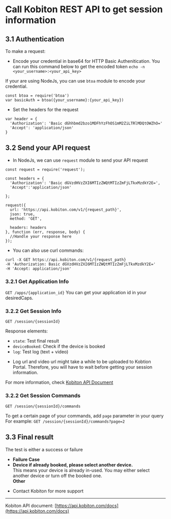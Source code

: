 # Call Kobiton REST API to get session information

## 3.1 Authentication
To make a request:
- Encode your credential in base64 for HTTP Basic Authenitication. You can run this command below to get the encoded token
`echo -n <your_username>:<your_api_key>`

If your are using NodeJs, you can use `btoa` module to encode your credential.
~~~
const btoa = require('btoa')
var basicAuth = btoa({your_username}:{your_api_key})
~~~

- Set the headers for the request
~~~
var header = {
  'Authorization': 'Basic dGhhbmd2bzo1MDFhYzFhOS1mM2ZiLTRlMDQtOWZhO='
  'Accept': 'application/json'
}
~~~

## 3.2 Send your API request
- In NodeJs, we can use `request` module to send your API request
~~~
const request = require('request');

const headers = {
  'Authorization': 'Basic dGVzdHVzZXI6MTIzZWQtMTIzZmFjLTkxMzdkY2E=',
  'Accept':'application/json'

};

request({
  url: 'https://api.kobiton.com/v1/{request_path}',
  json: true,
  method: 'GET',

  headers: headers
}, function (err, response, body) {
  //Handle your response here
});
~~~

- You can also use curl commands:
~~~
curl -X GET https://api.kobiton.com/v1/{request_path}
-H 'Authorization: Basic dGVzdHVzZXI6MTIzZWQtMTIzZmFjLTkxMzdkY2E='
-H 'Accept: application/json'
~~~

### 3.2.1 Get Application Info
`GET /apps/{application_id}`
You can get your application id in your desiredCaps.

### 3.2.2 Get Session Info
`GET /session/{sessionId}`

Response elements:
- `state`: Test final result
- `deviceBooked`: Check if the device is booked
- `log`: Test log (text + video)
* Log url and video url might take a while to be uploaded to Kobtion Portal. Therefore, you will have to wait before getting your session information.

For more information, check [Kobiton API Document](https://api.kobiton.com/docs/?javascript--nodejs#get-a-session)  

### 3.2.2 Get Session Commands
`GET /session/{sessionId}/commands`

To get a certain page of your commands, add `page` parameter in your query
For example:
`GET /session/{sessionId}/commands?page=2`

## 3.3 Final result
The test is either a success or failure
 * **Failure Case**  
 * **Device if already booked, please select another device.**  
This means your device is already in-used. You may either select another device or turn off the booked one.  
**Other**  
- Contact Kobiton for more support

-----
Kobiton API document: [https://api.kobiton.com/docs](https://api.kobiton.com/docs)



